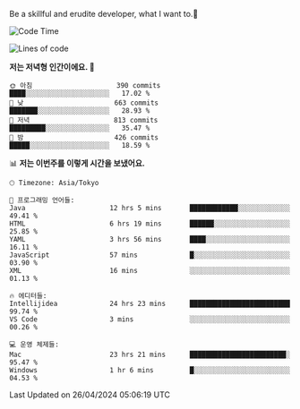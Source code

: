 Be a skillful and erudite developer, what I want to.👶

<!--START_SECTION:waka-->
![Code Time](http://img.shields.io/badge/Code%20Time-738%20hrs%205%20mins-blue)

![Lines of code](https://img.shields.io/badge/%EC%A0%80%EB%8A%94%20%EC%97%AC%ED%83%9C%EA%B9%8C%EC%A7%80%20-1.6%20million%20%EC%A4%84%EC%9D%98%20%EC%BD%94%EB%93%9C%EB%A5%BC%20%EC%9E%91%EC%84%B1%ED%96%88%EC%96%B4%EC%9A%94.-blue)

**저는 저녁형 인간이에요. 🦉** 

```text
🌞 아침                     390 commits         ████░░░░░░░░░░░░░░░░░░░░░   17.02 % 
🌆 낮　                     663 commits         ███████░░░░░░░░░░░░░░░░░░   28.93 % 
🌃 저녁                     813 commits         █████████░░░░░░░░░░░░░░░░   35.47 % 
🌙 밤　                     426 commits         █████░░░░░░░░░░░░░░░░░░░░   18.59 % 
```


📊 **저는 이번주를 이렇게 시간을 보냈어요.** 

```text
🕑︎ Timezone: Asia/Tokyo

💬 프로그래밍 언어들: 
Java                     12 hrs 5 mins       ████████████░░░░░░░░░░░░░   49.41 % 
HTML                     6 hrs 19 mins       ██████░░░░░░░░░░░░░░░░░░░   25.85 % 
YAML                     3 hrs 56 mins       ████░░░░░░░░░░░░░░░░░░░░░   16.11 % 
JavaScript               57 mins             █░░░░░░░░░░░░░░░░░░░░░░░░   03.90 % 
XML                      16 mins             ░░░░░░░░░░░░░░░░░░░░░░░░░   01.13 % 

🔥 에디터들: 
Intellijidea             24 hrs 23 mins      █████████████████████████   99.74 % 
VS Code                  3 mins              ░░░░░░░░░░░░░░░░░░░░░░░░░   00.26 % 

💻 운영 체제들: 
Mac                      23 hrs 21 mins      ████████████████████████░   95.47 % 
Windows                  1 hr 6 mins         █░░░░░░░░░░░░░░░░░░░░░░░░   04.53 % 
```


 Last Updated on 26/04/2024 05:06:19 UTC
<!--END_SECTION:waka-->
